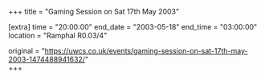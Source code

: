 +++
title = "Gaming Session on Sat 17th May 2003"

[extra]
time = "20:00:00"
end_date = "2003-05-18"
end_time = "03:00:00"
location = "Ramphal R0.03/4"

original = "https://uwcs.co.uk/events/gaming-session-on-sat-17th-may-2003-1474488941632/"    
+++



